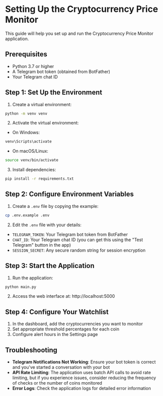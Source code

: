 # Setting Up the Cryptocurrency Price Monitor

This guide will help you set up and run the Cryptocurrency Price Monitor application.

## Prerequisites

- Python 3.7 or higher
- A Telegram bot token (obtained from BotFather)
- Your Telegram chat ID

## Step 1: Set Up the Environment

1. Create a virtual environment:
```bash
python -m venv venv
```

2. Activate the virtual environment:
- On Windows:
```bash
venv\Scripts\activate
```
- On macOS/Linux:
```bash
source venv/bin/activate
```

3. Install dependencies:
```bash
pip install -r requirements.txt
```

## Step 2: Configure Environment Variables

1. Create a `.env` file by copying the example:
```bash
cp .env.example .env
```

2. Edit the `.env` file with your details:
- `TELEGRAM_TOKEN`: Your Telegram bot token from BotFather
- `CHAT_ID`: Your Telegram chat ID (you can get this using the "Test Telegram" button in the app)
- `SESSION_SECRET`: Any secure random string for session encryption

## Step 3: Start the Application

1. Run the application:
```bash
python main.py
```

2. Access the web interface at: http://localhost:5000

## Step 4: Configure Your Watchlist

1. In the dashboard, add the cryptocurrencies you want to monitor
2. Set appropriate threshold percentages for each coin
3. Configure alert hours in the Settings page

## Troubleshooting

- **Telegram Notifications Not Working**: Ensure your bot token is correct and you've started a conversation with your bot
- **API Rate Limiting**: The application uses batch API calls to avoid rate limiting, but if you experience issues, consider reducing the frequency of checks or the number of coins monitored
- **Error Logs**: Check the application logs for detailed error information